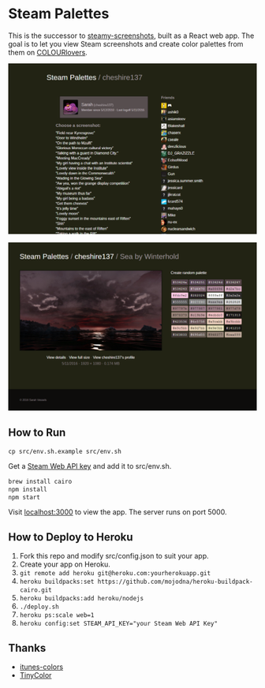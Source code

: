 # Steam Palettes

This is the successor to [steamy-screenshots](https://github.com/cheshire137/steamy-screenshots), built as a React web app. The goal is to let you view Steam screenshots and create color palettes from them on [COLOURlovers](http://www.colourlovers.com/).

![Screenshots list](https://raw.githubusercontent.com/cheshire137/steam-palettes/master/steam-palettes-screenshot-list.png)

![Screenshot page with colors](https://raw.githubusercontent.com/cheshire137/steam-palettes/master/steam-palettes-screenshot-page.png)

## How to Run

    cp src/env.sh.example src/env.sh

Get a [Steam Web API key](http://steamcommunity.com/dev/apikey) and add it to src/env.sh.

    brew install cairo
    npm install
    npm start

Visit [localhost:3000](http://localhost:3000/) to view the app. The server runs on port 5000.

## How to Deploy to Heroku

1. Fork this repo and modify src/config.json to suit your app.
1. Create your app on Heroku.
1. `git remote add heroku git@heroku.com:yourherokuapp.git`
1. `heroku buildpacks:set https://github.com/mojodna/heroku-buildpack-cairo.git`
1. `heroku buildpacks:add heroku/nodejs`
1. `./deploy.sh`
1. `heroku ps:scale web=1`
1. `heroku config:set STEAM_API_KEY="your Steam Web API Key"`

## Thanks

- [itunes-colors](https://github.com/lukasklein/itunes-colors)
- [TinyColor](https://github.com/bgrins/TinyColor)
